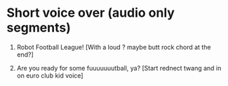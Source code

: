 # Short voice over (audio only segments)

1. Robot Football League!
   [With a loud ? maybe butt rock chord at the end?]

2. Are you ready for some fuuuuuuutball, ya?
   [Start rednect twang and in on euro club kid voice]
